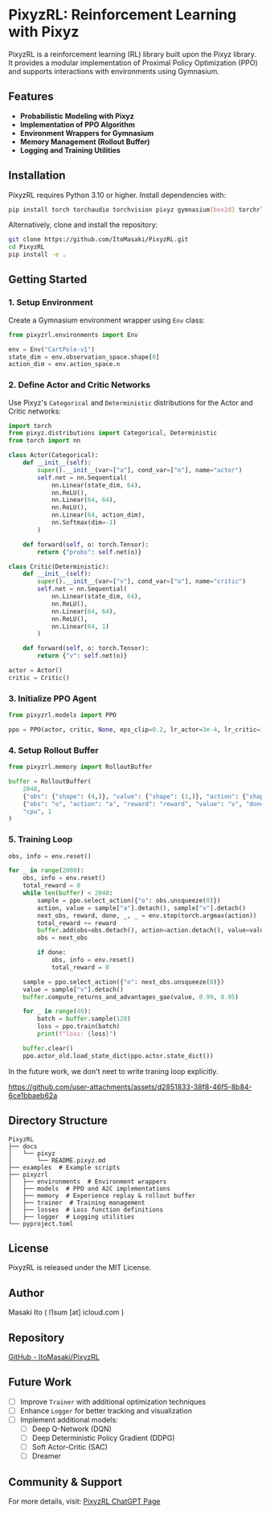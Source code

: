 # PixyzRL: Reinforcement Learning with Pixyz

PixyzRL is a reinforcement learning (RL) library built upon the Pixyz library. It provides a modular implementation of Proximal Policy Optimization (PPO) and supports interactions with environments using Gymnasium.

## Features

- **Probabilistic Modeling with Pixyz**
- **Implementation of PPO Algorithm**
- **Environment Wrappers for Gymnasium**
- **Memory Management (Rollout Buffer)**
- **Logging and Training Utilities**

## Installation

PixyzRL requires Python 3.10 or higher. Install dependencies with:

```bash
pip install torch torchaudio torchvision pixyz gymnasium[box2d] torchrl
```

Alternatively, clone and install the repository:

```bash
git clone https://github.com/ItoMasaki/PixyzRL.git
cd PixyzRL
pip install -e .
```

## Getting Started

### 1. Setup Environment

Create a Gymnasium environment wrapper using `Env` class:

```python
from pixyzrl.environments import Env

env = Env("CartPole-v1")
state_dim = env.observation_space.shape[0]
action_dim = env.action_space.n
```

### 2. Define Actor and Critic Networks

Use Pixyz's `Categorical` and `Deterministic` distributions for the Actor and Critic networks:

```python
import torch
from pixyz.distributions import Categorical, Deterministic
from torch import nn

class Actor(Categorical):
    def __init__(self):
        super().__init__(var=["a"], cond_var=["o"], name="actor")
        self.net = nn.Sequential(
            nn.Linear(state_dim, 64),
            nn.ReLU(),
            nn.Linear(64, 64),
            nn.ReLU(),
            nn.Linear(64, action_dim),
            nn.Softmax(dim=-1)
        )

    def forward(self, o: torch.Tensor):
        return {"probs": self.net(o)}

class Critic(Deterministic):
    def __init__(self):
        super().__init__(var=["v"], cond_var=["o"], name="critic")
        self.net = nn.Sequential(
            nn.Linear(state_dim, 64),
            nn.ReLU(),
            nn.Linear(64, 64),
            nn.ReLU(),
            nn.Linear(64, 1)
        )

    def forward(self, o: torch.Tensor):
        return {"v": self.net(o)}

actor = Actor()
critic = Critic()
```

### 3. Initialize PPO Agent

```python
from pixyzrl.models import PPO

ppo = PPO(actor, critic, None, eps_clip=0.2, lr_actor=3e-4, lr_critic=1e-3, device="cpu", entropy_coef=0.0, mse_coef=1.0)
```

### 4. Setup Rollout Buffer

```python
from pixyzrl.memory import RolloutBuffer

buffer = RolloutBuffer(
    2048,
    {"obs": {"shape": (4,)}, "value": {"shape": (1,)}, "action": {"shape": (2,)}, "reward": {"shape": (1,)}, "done": {"shape": (1,)}},
    {"obs": "o", "action": "a", "reward": "reward", "value": "v", "done": "d", "returns": "r", "advantages": "A"},
    "cpu", 1
)
```

### 5. Training Loop

```python
obs, info = env.reset()

for _ in range(2000):
    obs, info = env.reset()
    total_reward = 0
    while len(buffer) < 2048:
        sample = ppo.select_action({"o": obs.unsqueeze(0)})
        action, value = sample["a"].detach(), sample["v"].detach()
        next_obs, reward, done, _, _ = env.step(torch.argmax(action))
        total_reward += reward
        buffer.add(obs=obs.detach(), action=action.detach(), value=value.detach(), reward=reward.detach(), done=done.detach())
        obs = next_obs

        if done:
            obs, info = env.reset()
            total_reward = 0

    sample = ppo.select_action({"o": next_obs.unsqueeze(0)})
    value = sample["v"].detach()
    buffer.compute_returns_and_advantages_gae(value, 0.99, 0.95)

    for _ in range(40):
        batch = buffer.sample(128)
        loss = ppo.train(batch)
        print(f"loss: {loss}")

    buffer.clear()
    ppo.actor_old.load_state_dict(ppo.actor.state_dict())
```

In the future work, we don't neet to write traning loop explicitly.

https://github.com/user-attachments/assets/d2851833-38f8-46f5-8b84-6ce1bbaeb62a

## Directory Structure

```
PixyzRL
├── docs
│   └── pixyz
│       └── README.pixyz.md
├── examples  # Example scripts
├── pixyzrl
│   ├── environments  # Environment wrappers
│   ├── models  # PPO and A2C implementations
│   ├── memory  # Experience replay & rollout buffer
│   ├── trainer  # Training management
│   ├── losses  # Loss function definitions
│   ├── logger  # Logging utilities
└── pyproject.toml
```


## License

PixyzRL is released under the MIT License.

## Author

Masaki Ito ( l1sum [at] icloud.com )

## Repository

[GitHub - ItoMasaki/PixyzRL](https://github.com/ItoMasaki/PixyzRL)

## Future Work

- [ ] Improve `Trainer` with additional optimization techniques
- [ ] Enhance `Logger` for better tracking and visualization
- [ ] Implement additional models:
  - [ ] Deep Q-Network (DQN)
  - [ ] Deep Deterministic Policy Gradient (DDPG)
  - [ ] Soft Actor-Critic (SAC)
  - [ ] Dreamer

## Community & Support

For more details, visit:
[PixyzRL ChatGPT Page](https://chatgpt.com/g/g-67b7c36695fc8191aca4cb7420dad17c-pixyzrl)
